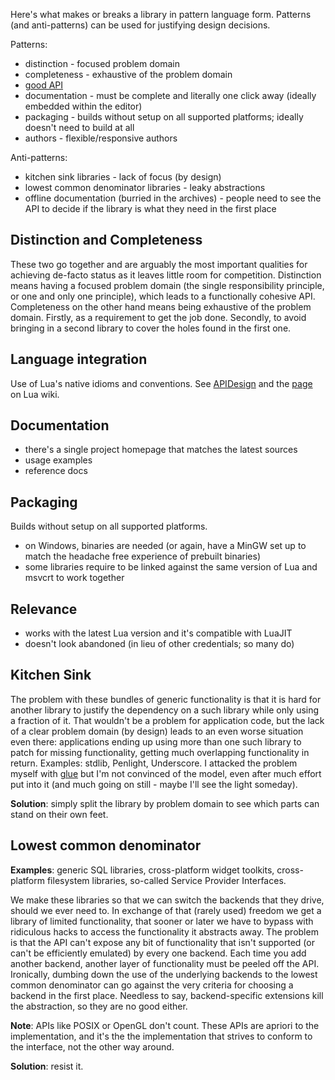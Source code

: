 Here's what makes or breaks a library in pattern language form. Patterns (and anti-patterns) can be used for justifying design decisions.

Patterns:
  * distinction - focused problem domain
  * completeness - exhaustive of the problem domain
  * [good API](APIDesign.md)
  * documentation - must be complete and literally one click away (ideally embedded within the editor)
  * packaging - builds without setup on all supported platforms; ideally doesn't need to build at all
  * authors - flexible/responsive authors

Anti-patterns:
  * kitchen sink libraries - lack of focus (by design)
  * lowest common denominator libraries - leaky abstractions
  * offline documentation (burried in the archives) - people need to see the API to decide if the library is what they need in the first place

## Distinction and Completeness ##
These two go together and are arguably the most important qualities for achieving de-facto status as it leaves little room for competition. Distinction means having a focused problem domain (the single responsibility principle, or one and only one principle), which leads to a functionally cohesive API. Completeness on the other hand means being exhaustive of the problem domain. Firstly, as a requirement to get the job done. Secondly, to avoid bringing in a second library to cover the holes found in the first one.

## Language integration ##
Use of Lua's native idioms and conventions. See [APIDesign](APIDesign.md) and the [page](http://lua-users.org/wiki/LuaStyleGuide) on Lua wiki.

## Documentation ##
  * there's a single project homepage that matches the latest sources
  * usage examples
  * reference docs

## Packaging ##
Builds without setup on all supported platforms.
  * on Windows, binaries are needed (or again, have a MinGW set up to match the headache free experience of prebuilt binaries)
  * some libraries require to be linked against the same version of Lua and msvcrt to work together

## Relevance ##
  * works with the latest Lua version and it's compatible with LuaJIT
  * doesn't look abandoned (in lieu of other credentials; so many do)

## Kitchen Sink ##
The problem with these bundles of generic functionality is that it is hard for another library to justify the dependency on a such library while only using a fraction of it. That wouldn't be a problem for application code, but the lack of a clear problem domain (by design) leads to an even worse situation even there: applications ending up using more than one such library to patch for missing functionality, getting much overlapping functionality in return. Examples: stdlib, Penlight, Underscore. I attacked the problem myself with [glue](glue.md) but I'm not convinced of the model, even after much effort put into it (and much going on still - maybe I'll see the light someday).

**Solution**: simply split the library by problem domain to see which parts can stand on their own feet.

## Lowest common denominator ##
**Examples**: generic SQL libraries, cross-platform widget toolkits, cross-platform filesystem libraries, so-called Service Provider Interfaces.

We make these libraries so that we can switch the backends that they drive, should we ever need to. In exchange of that (rarely used) freedom we get a library of limited functionality, that sooner or later we have to bypass with ridiculous hacks to access the functionality it abstracts away. The problem is that the API can't expose any bit of functionality that isn't supported (or can't be efficiently emulated) by every one backend. Each time you add another backend, another layer of functionality must be peeled off the API. Ironically, dumbing down the use of the underlying backends to the lowest common denominator can go against the very criteria for choosing a backend in the first place. Needless to say, backend-specific extensions kill the abstraction, so they are no good either.

**Note**: APIs like POSIX or OpenGL don't count. These APIs are apriori to the implementation, and it's the the implementation that strives to conform to the interface, not the other way around.

**Solution**: resist it.